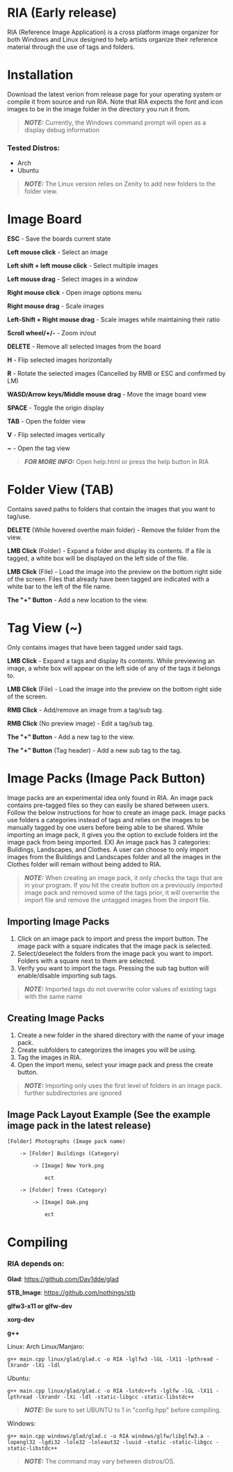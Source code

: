 # RIA (Early release)
RIA (Reference Image Application) is a cross platform image organizer for both Windows and Linux designed to help artists organize their reference material through the use of tags and folders. 

# Installation
Download the latest verion from release page for your operating system or compile it from source and run RIA. Note that RIA expects the font and icon images to be in the image folder in the directory you run it from.
> **_NOTE:_** Currently, the Windows command prompt will open as a display debug information

### Tested Distros:
- Arch
- Ubuntu

> **_NOTE:_** The Linux version relies on Zenity to add new folders to the folder view.

# Image Board

**ESC** - Save the boards current state

**Left mouse click** - Select an image

**Left shift + left mouse click** - Select multiple images

**Left mouse drag** - Select images in a window

**Right mouse click** - Open image options menu

**Right mouse drag** - Scale images

**Left-Shift + Right mouse drag** - Scale images while maintaining their ratio

**Scroll wheel/+/-** - Zoom in/out

**DELETE** - Remove all selected images from the board

**H** - Flip selected images horizontally

**R** - Rotate the selected images (Cancelled by RMB or ESC and confirmed by LM)

**WASD/Arrow keys/Middle mouse drag** - Move the image board view

**SPACE** - Toggle the origin display

**TAB** - Open the folder view

**V** - Flip selected images vertically

**~** - Open the tag view

> **_FOR MORE INFO:_** Open help.html or press the help button in RIA


# Folder View (**TAB**)
Contains saved paths to folders that contain the images that you want to tag/use.

**DELETE** (While hovered overthe main folder) - Remove the folder from the view.

**LMB Click** (Folder) - Expand a folder and display its contents. If a file is tagged, a white box will be displayed on the left side of the file.

**LMB Click** (File) - Load the image into the preview on the bottom right side of the screen. Files that already have been tagged are indicated with a white bar to the left of the file name.

**The "+" Button**  - Add a new location to the view. 


# Tag View (**~**)
Only contains images that have been tagged under said tags.


**LMB Click** - Expand a tags and display its contents. While previewing an image, a white box will appear on the left side of any of the tags it belongs to.

**LMB Click** (File) - Load the image into the preview on the bottom right side of the screen.

**RMB Click** - Add/remove an image from a tag/sub tag.

**RMB Click** (No preview image) - Edit a tag/sub tag.

**The "+" Button** - Add a new tag to the view.

**The "+" Button** (Tag header) - Add a new sub tag to the tag.

# Image Packs (**Image Pack Button**)
Image packs are an experimental idea only found in RIA. An image pack contains pre-tagged files so they can easily be shared between users. Follow the below instructions for how to create an image pack. Image packs use folders a categories instead of tags and relies on the images to be manually tagged by one users before being able to be shared. While importing an image pack, it gives you the option to exclude folders int the image pack from being imported. EX) An image pack has 3 categories: Buildings, Landscapes, and Clothes. A user can choose to only import images from the Buildings and Landscapes folder and all the images in the Clothes folder will remain without being added to RIA. 
> **_NOTE:_**  When creating an image pack, it only checks the tags that are in your program. If you hit the create button on a previously imported image pack and removed some of the tags prior, it will overwrite the import file and remove the untagged images from the import file.

Importing Image Packs
---------
1) Click on an image pack to import and press the import button. The image pack with a square indicates that the image pack is selected.
2) Select/deselect the folders from the image pack you want to import. Folders with a square next to them are selected. 
3) Verify you want to import the tags. Pressing the sub tag button will enable/disable importing sub tags.
> **_NOTE:_**  Imported tags do not overwrite color values of existing tags with the same name

Creating Image Packs
--------
1) Create a new folder in the shared directory with the name of your image pack.
2) Create subfolders to categorizes the images you will be using.
3) Tag the images in RIA.
4) Open the import menu, select your image pack and press the create button. 
> **_NOTE:_**  Importing only uses the first level of folders in an image pack. further subdirectories are ignored

Image Pack Layout Example (See the example image pack in the latest release)
------------------
```
[Folder] Photographs (Image pack name)

	-> [Folder] Buildings (Category)
 
		-> [Image] New York.png
  
			ect
   
	-> [Folder] Trees (Category)
 
		-> [Image] Oak.png
  
			ect
```


# Compiling

### RIA depends on:

**Glad**: https://github.com/Dav1dde/glad

**STB_Image**: https://github.com/nothings/stb

**glfw3-x11 or glfw-dev**

**xorg-dev**

**g++**



Linux:
Arch Linux/Manjaro:
```
g++ main.cpp linux/glad/glad.c -o RIA -lglfw3 -lGL -lX11 -lpthread -lXrandr -lXi -ldl
```
Ubuntu:
```
g++ main.cpp linux/glad/glad.c -o RIA -lstdc++fs -lglfw -lGL -lX11 -lpthread -lXrandr -lXi -ldl -static-libgcc -static-libstdc++
```
> **_NOTE:_**  Be sure to set UBUNTU to 1 in "config.hpp" before compiling.

Windows:
```
g++ main.cpp windows/glad/glad.c -o RIA windows/glfw/libglfw3.a -lopengl32 -lgdi32 -lole32 -loleaut32 -luuid -static -static-libgcc -static-libstdc++
```

> **_NOTE:_**  The command may vary between distros/OS. 

